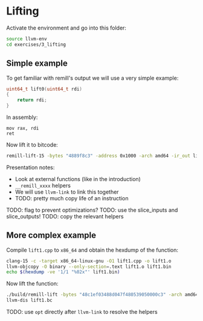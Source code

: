 # Lifting

Activate the environment and go into this folder:

```sh
source llvm-env
cd exercises/3_lifting
```

## Simple example

To get familiar with remill's output we will use a very simple example:

```c
uint64_t lift0(uint64_t rdi)
{
    return rdi;
}
```

In assembly:

```x86
mov rax, rdi
ret
```

Now lift it to bitcode:

```sh
remill-lift-15 -bytes "4889f8c3" -address 0x1000 -arch amd64 -ir_out lift0.ll
```

Presentation notes:

- Look at external functions (like in the introduction)
- `__remill_xxxx` helpers
- We will use `llvm-link` to link this together
- TODO: pretty much copy life of an instruction

TODO: flag to prevent optimizations?
TODO: use the slice_inputs and slice_outputs!
TODO: copy the relevant helpers

## More complex example

Compile `lift1.cpp` to `x86_64` and obtain the hexdump of the function:

```sh
clang-15 -c -target x86_64-linux-gnu -O1 lift1.cpp -o lift1.o
llvm-objcopy -O binary --only-section=.text lift1.o lift1.bin
echo $(hexdump -ve '1/1 "%02x"' lift1.bin)
```

Now lift the function:

```sh
./build/remill-lift -bytes "48c1ef03488d047f480539050000c3" -arch amd64 -ir_out lift1.bc
llvm-dis lift1.bc
```

TODO: use `opt` directly after `llvm-link` to resolve the helpers
